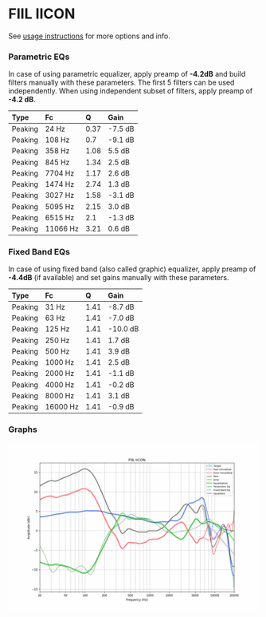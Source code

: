 # FIIL IICON
See [usage instructions](https://github.com/jaakkopasanen/AutoEq#usage) for more options and info.

### Parametric EQs
In case of using parametric equalizer, apply preamp of **-4.2dB** and build filters manually
with these parameters. The first 5 filters can be used independently.
When using independent subset of filters, apply preamp of **-4.2 dB**.

| Type    | Fc       |    Q | Gain    |
|:--------|:---------|:-----|:--------|
| Peaking | 24 Hz    | 0.37 | -7.5 dB |
| Peaking | 108 Hz   | 0.7  | -9.1 dB |
| Peaking | 358 Hz   | 1.08 | 5.5 dB  |
| Peaking | 845 Hz   | 1.34 | 2.5 dB  |
| Peaking | 7704 Hz  | 1.17 | 2.6 dB  |
| Peaking | 1474 Hz  | 2.74 | 1.3 dB  |
| Peaking | 3027 Hz  | 1.58 | -3.1 dB |
| Peaking | 5095 Hz  | 2.15 | 3.0 dB  |
| Peaking | 6515 Hz  | 2.1  | -1.3 dB |
| Peaking | 11066 Hz | 3.21 | 0.6 dB  |

### Fixed Band EQs
In case of using fixed band (also called graphic) equalizer, apply preamp of **-4.4dB**
(if available) and set gains manually with these parameters.

| Type    | Fc       |    Q | Gain     |
|:--------|:---------|:-----|:---------|
| Peaking | 31 Hz    | 1.41 | -8.7 dB  |
| Peaking | 63 Hz    | 1.41 | -7.0 dB  |
| Peaking | 125 Hz   | 1.41 | -10.0 dB |
| Peaking | 250 Hz   | 1.41 | 1.7 dB   |
| Peaking | 500 Hz   | 1.41 | 3.9 dB   |
| Peaking | 1000 Hz  | 1.41 | 2.5 dB   |
| Peaking | 2000 Hz  | 1.41 | -1.1 dB  |
| Peaking | 4000 Hz  | 1.41 | -0.2 dB  |
| Peaking | 8000 Hz  | 1.41 | 3.1 dB   |
| Peaking | 16000 Hz | 1.41 | -0.9 dB  |

### Graphs
![](./FIIL%20IICON.png)
